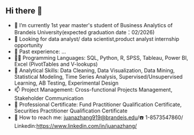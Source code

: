 ## Hi there 👋

- 🔭 I’m currently 1st year master's student of Business Analytics of Brandeis University(expected graduation date：02/2026)
- 🎯 Looking for data analyst/ data scientist,product analyst internship opportunity
- 💼 Past experience: ...
- 🧑‍💻 Programming Languages: SQL, Python, R, SPSS, Tableau, Power BI, Excel (PivotTables and V-lookups)
- 🤔 Analytical Skills: Data Cleaning, Data Visualization, Data Mining, Statistical Modeling, Time Series Analysis, Supervised/Unsupervised Learning, AB Testing, Experimental Design 
- 📫 Project Management: Cross-functional Projects Management, Stakeholder Communication
- 📄 Professional Certificate: Fund Practitioner Qualification Certificate, Securities Practitioner Qualification Certificate
- 📮 How to reach me: juanazhang919@brandeis.edu/☎️ 1-8573547860/ Linkedin:https://www.linkedin.com/in/juanazhang/

<!--
**Juana-Zhang/Juana-Zhang** is a ✨ _special_ ✨ repository because its `README.md` (this file) appears on your GitHub profile.



- 🔭 I’m currently 1st year master's student of Business Analytics of Brandeis University(expected graduation date：02/2026)
- 🎯 Looking for data analyst/ data scientist,product analyst internship opportunity
- 💼 Past experience: ...
- 🧑‍💻 Programming Languages: SQL, Python, R, SPSS, Tableau, Power BI, Excel (PivotTables and V-lookups)
- 🤔 Analytical Skills: Data Cleaning, Data Visualization, Data Mining, Statistical Modeling, Time Series Analysis, Supervised/Unsupervised Learning, AB Testing, Experimental Design 
- 📫 Project Management: Cross-functional Projects Management, Stakeholder Communication
- 📄 Professional Certificate: Fund Practitioner Qualification Certificate, Securities Practitioner Qualification Certificate
- 📮 How to reach me: juanazhang919@brandeis.edu/☎️ 1-8573547860/ Linkedin:https://www.linkedin.com/in/juanazhang/
-->
